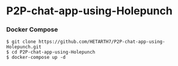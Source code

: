 # P2P-chat-app-using-Holepunch

### Docker Compose

```
$ git clone https://github.com/HETARTH7/P2P-chat-app-using-Holepunch.git
$ cd P2P-chat-app-using-Holepunch
$ docker-compose up -d
```
